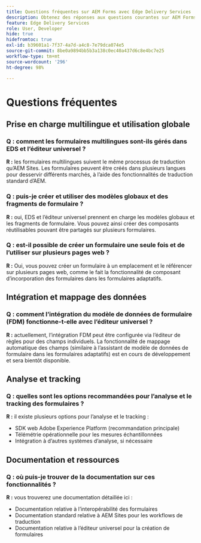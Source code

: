 ```yaml
---
title: Questions fréquentes sur AEM Forms avec Edge Delivery Services
description: Obtenez des réponses aux questions courantes sur AEM Forms avec Edge Delivery Services et l’éditeur universel. Découvrez les formulaires multilingues, les modèles globaux, les fragments de formulaire, les analyses et les fonctionnalités d’intégration de données.
feature: Edge Delivery Services
role: User, Developer
hide: true
hidefromtoc: true
exl-id: b39601a1-7f37-4a7d-a4c8-7e79dca074e5
source-git-commit: 8be0a9894bb5b3a138c0ec40a437d6c8e4bc7e25
workflow-type: tm+mt
source-wordcount: '296'
ht-degree: 98%

---
```


# Questions fréquentes


## Prise en charge multilingue et utilisation globale

### Q : comment les formulaires multilingues sont-ils gérés dans EDS et l’éditeur universel ?

**R :** les formulaires multilingues suivent le même processus de traduction qu’AEM Sites. Les formulaires peuvent être créés dans plusieurs langues pour desservir différents marchés, à l’aide des fonctionnalités de traduction standard d’AEM.

### Q : puis-je créer et utiliser des modèles globaux et des fragments de formulaire ?

**R :** oui, EDS et l’éditeur universel prennent en charge les modèles globaux et les fragments de formulaire. Vous pouvez ainsi créer des composants réutilisables pouvant être partagés sur plusieurs formulaires.

### Q : est-il possible de créer un formulaire une seule fois et de l’utiliser sur plusieurs pages web ?

**R :** Oui, vous pouvez créer un formulaire à un emplacement et le référencer sur plusieurs pages web, comme le fait la fonctionnalité de composant d’incorporation des formulaires dans les formulaires adaptatifs.

## Intégration et mappage des données

### Q : comment l’intégration du modèle de données de formulaire (FDM) fonctionne-t-elle avec l’éditeur universel ?

**R :** actuellement, l’intégration FDM peut être configurée via l’éditeur de règles pour des champs individuels. La fonctionnalité de mappage automatique des champs (similaire à l’assistant de modèle de données de formulaire dans les formulaires adaptatifs) est en cours de développement et sera bientôt disponible.

## Analyse et tracking

### Q : quelles sont les options recommandées pour l’analyse et le tracking des formulaires ?

**R :** il existe plusieurs options pour l’analyse et le tracking :

- SDK web Adobe Experience Platform (recommandation principale)
- Télémétrie opérationnelle pour les mesures échantillonnées
- Intégration à d’autres systèmes d’analyse, si nécessaire

## Documentation et ressources

### Q : où puis-je trouver de la documentation sur ces fonctionnalités ?

**R :** vous trouverez une documentation détaillée ici :

- Documentation relative à l’interopérabilité des formulaires
- Documentation standard relative à AEM Sites pour les workflows de traduction
- Documentation relative à l’éditeur universel pour la création de formulaires
